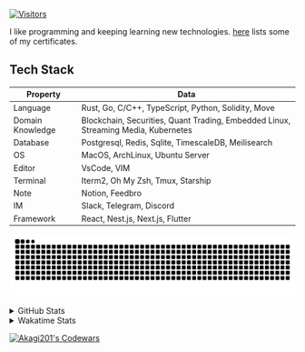 <!-- markdownlint-disable MD041 MD010 MD033 -->
[![Visitors](https://api.visitorbadge.io/api/daily?path=Akagi201%2FAkagi201&label=Visitors%20Today&countColor=%2337d67a)](https://visitorbadge.io/status?path=Akagi201%2FAkagi201)

I like programming and keeping learning new technologies. [here](https://github.com/Akagi201/blockchain) lists some of my certificates.

## Tech Stack

| Property         	| Data                                                                               	|
|------------------	|------------------------------------------------------------------------------------	|
| Language         	| Rust, Go, C/C++, TypeScript, Python, Solidity, Move                                 |
| Domain Knowledge 	| Blockchain, Securities, Quant Trading, Embedded Linux, Streaming Media, Kubernetes 	|
| Database         	| Postgresql, Redis, Sqlite, TimescaleDB, Meilisearch                                 |
| OS               	| MacOS, ArchLinux, Ubuntu Server                                                     |
| Editor           	| VsCode, VIM                                                                        	|
| Terminal          | Iterm2, Oh My Zsh, Tmux, Starship                                                   |
| Note             	| Notion, Feedbro                                                                    	|
| IM               	| Slack, Telegram, Discord                                                            |
| Framework         | React, Nest.js, Next.js, Flutter                                                   	|

[![github contribution grid snake animation](https://raw.githubusercontent.com/Akagi201/Akagi201/output/github-contribution-grid-snake.svg#gh-light-mode-only)](https://github.com/Akagi201)

<details>
<summary>GitHub Stats</summary>
  <a href="https://github.com/Akagi201"><img alt="Profile Detail" src="https://raw.githubusercontent.com/Akagi201/Akagi201/master/profile-summary-card-output/dracula/0-profile-details.svg" /></a>
  <a href="https://github.com/Akagi201"><img alt="Github Stats" src="https://raw.githubusercontent.com/Akagi201/Akagi201/master/profile-summary-card-output/dracula/3-stats.svg" /></a>
  <a href="https://github.com/Akagi201"><img alt="Lang By Commits" src="https://raw.githubusercontent.com/Akagi201/Akagi201/master/profile-summary-card-output/dracula/2-most-commit-language.svg" /></a>
</details>

<details>
<summary>Wakatime Stats</summary>
<br>

<!--START_SECTION:waka-->

```txt
From: 14 December 2023 - To: 21 December 2023

Total Time: 40 hrs 42 mins

Other                      35 hrs 18 mins  █████████████████████▓░░░   86.74 %
sh                         2 hrs 48 mins   █▓░░░░░░░░░░░░░░░░░░░░░░░   06.90 %
Rust                       37 mins         ▒░░░░░░░░░░░░░░░░░░░░░░░░   01.55 %
Python                     27 mins         ▒░░░░░░░░░░░░░░░░░░░░░░░░   01.14 %
Markdown                   26 mins         ▒░░░░░░░░░░░░░░░░░░░░░░░░   01.09 %
Makefile                   21 mins         ▒░░░░░░░░░░░░░░░░░░░░░░░░   00.88 %
TypeScript                 16 mins         ▒░░░░░░░░░░░░░░░░░░░░░░░░   00.68 %
TOML                       9 mins          ░░░░░░░░░░░░░░░░░░░░░░░░░   00.41 %
Bash                       4 mins          ░░░░░░░░░░░░░░░░░░░░░░░░░   00.20 %
YAML                       4 mins          ░░░░░░░░░░░░░░░░░░░░░░░░░   00.20 %
```

<!--END_SECTION:waka-->

</details>

<a href="https://www.codewars.com/users/Akagi201"><img alt="Akagi201's Codewars" src="https://www.codewars.com/users/Akagi201/badges/small"></a>
